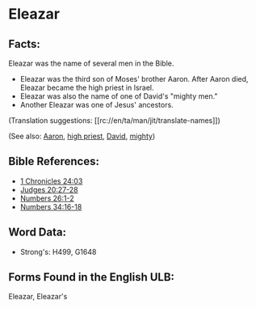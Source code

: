 # Eleazar

## Facts:

Eleazar was the name of several men in the Bible.

* Eleazar was the third son of Moses' brother Aaron. After Aaron died, Eleazar became the high priest in Israel.
* Eleazar was also the name of one of David's "mighty men."
* Another Eleazar was one of Jesus' ancestors.

(Translation suggestions: [[rc://en/ta/man/jit/translate-names]])

(See also: [Aaron](../names/aaron.md), [high priest](../kt/highpriest.md), [David](../names/david.md), [mighty](../other/mighty.md))

## Bible References:

* [1 Chronicles 24:03](rc://en/tn/help/1ch/24/03)
* [Judges 20:27-28](rc://en/tn/help/jdg/20/27)
* [Numbers 26:1-2](rc://en/tn/help/num/26/01)
* [Numbers 34:16-18](rc://en/tn/help/num/34/16)

## Word Data:

* Strong's: H499, G1648

## Forms Found in the English ULB:

Eleazar, Eleazar's


